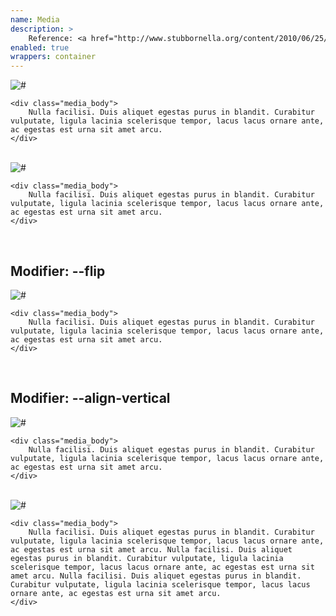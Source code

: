 ```yaml
---
name: Media
description: >
    Reference: <a href="http://www.stubbornella.org/content/2010/06/25/the-media-object-saves-hundreds-of-lines-of-code/">Nicole Sullivan: The media object</a>
enabled: true
wrappers: container
---
```


<div class="media">
    <div class="media_item">
        <img src="http://placehold.it/50x50" alt="#">
    </div>

    <div class="media_body">
        Nulla facilisi. Duis aliquet egestas purus in blandit. Curabitur vulputate, ligula lacinia scelerisque tempor, lacus lacus ornare ante, ac egestas est urna sit amet arcu.
    </div>
</div>

<br>

<div class="media">
    <div class="media_item">
        <img src="http://placehold.it/100x100" alt="#">
    </div>

    <div class="media_body">
        Nulla facilisi. Duis aliquet egestas purus in blandit. Curabitur vulputate, ligula lacinia scelerisque tempor, lacus lacus ornare ante, ac egestas est urna sit amet arcu.
    </div>
</div>

<br>

<h2>Modifier: --flip</h2>

<div class="media media--flip">
    <div class="media_item">
        <img src="http://placehold.it/100x100" alt="#">
    </div>

    <div class="media_body">
        Nulla facilisi. Duis aliquet egestas purus in blandit. Curabitur vulputate, ligula lacinia scelerisque tempor, lacus lacus ornare ante, ac egestas est urna sit amet arcu.
    </div>
</div>

<br>

<h2>Modifier: --align-vertical</h2>

<div class="media media--align-vertical">
    <div class="media_item">
        <img src="http://placehold.it/100x100" alt="#">
    </div>

    <div class="media_body">
        Nulla facilisi. Duis aliquet egestas purus in blandit. Curabitur vulputate, ligula lacinia scelerisque tempor, lacus lacus ornare ante, ac egestas est urna sit amet arcu.
    </div>
</div>

<br>

<div class="media media--align-vertical">
    <div class="media_item">
        <img src="http://placehold.it/25x25" alt="#">
    </div>

    <div class="media_body">
        Nulla facilisi. Duis aliquet egestas purus in blandit. Curabitur vulputate, ligula lacinia scelerisque tempor, lacus lacus ornare ante, ac egestas est urna sit amet arcu. Nulla facilisi. Duis aliquet egestas purus in blandit. Curabitur vulputate, ligula lacinia scelerisque tempor, lacus lacus ornare ante, ac egestas est urna sit amet arcu. Nulla facilisi. Duis aliquet egestas purus in blandit. Curabitur vulputate, ligula lacinia scelerisque tempor, lacus lacus ornare ante, ac egestas est urna sit amet arcu.
    </div>
</div>
